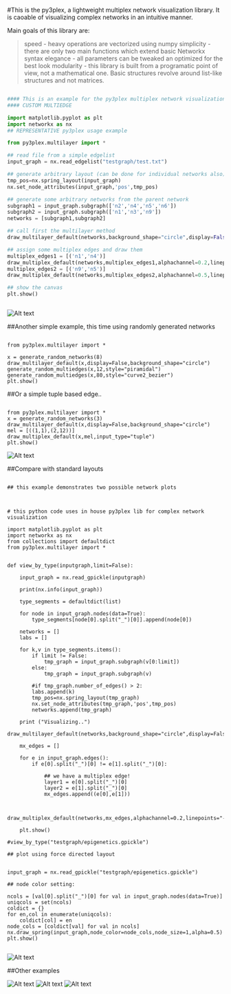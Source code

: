 
#This is the py3plex, a lightweight multiplex network visualization library. It is caoable of visualizing complex networks in an intuitive manner.

Main goals of this library are:

> speed - heavy operations are vectorized using numpy
> simplicity - there are only two main functions which extend basic Networkx syntax
> elegance - all parameters can be tweaked an optimized for the best look
> modularity - this library is built from a programatic point of view, not a mathematical one. Basic structures revolve around list-like structures and not matrices.

```python

#### This is an example for the py3plex multiplex network visualization library
#### CUSTOM MULTIEDGE

import matplotlib.pyplot as plt
import networkx as nx
## REPRESENTATIVE py3plex usage example

from py3plex.multilayer import *

## read file from a simple edgelist
input_graph = nx.read_edgelist("testgraph/test.txt")

## generate arbitrary layout (can be done for individual networks also)
tmp_pos=nx.spring_layout(input_graph)
nx.set_node_attributes(input_graph,'pos',tmp_pos)

## generate some arbitrary networks from the parent network
subgraph1 = input_graph.subgraph(['n2','n4','n5','n6'])
subgraph2 = input_graph.subgraph(['n1','n3','n9'])
networks = [subgraph1,subgraph2]

## call first the multilayer method
draw_multilayer_default(networks,background_shape="circle",display=False,labels=['first network','second network'],networks_color="rainbow")

## assign some multiplex edges and draw them
multiplex_edges1 = [('n1','n4')]
draw_multiplex_default(networks,multiplex_edges1,alphachannel=0.2,linepoints="-.")
multiplex_edges2 = [('n9','n5')]
draw_multiplex_default(networks,multiplex_edges2,alphachannel=0.5,linepoints="-",linecolor="orange")

## show the canvas
plt.show()



```
![Alt text](images/test1.jpg?raw=true "Title")

##Another simple example, this time using randomly generated networks

```{python}

from py3plex.multilayer import *

x = generate_random_networks(8)
draw_multilayer_default(x,display=False,background_shape="circle")
generate_random_multiedges(x,12,style="piramidal")
generate_random_multiedges(x,80,style="curve2_bezier")
plt.show()

```


##Or a simple tuple based edge..

```{python}

from py3plex.multilayer import *
x = generate_random_networks(3)
draw_multilayer_default(x,display=False,background_shape="circle")
mel = [((1,1),(2,12))]
draw_multiplex_default(x,mel,input_type="tuple")
plt.show()

```

![Alt text](images/test2.jpg?raw=true "Title")

##Compare with standard layouts

```{python}

## this example demonstrates two possible network plots



# this python code uses in house py3plex lib for complex network visualization

import matplotlib.pyplot as plt
import networkx as nx
from collections import defaultdict
from py3plex.multilayer import *


def view_by_type(inputgraph,limit=False):

    input_graph = nx.read_gpickle(inputgraph)

    print(nx.info(input_graph))
    
    type_segments = defaultdict(list)
    
    for node in input_graph.nodes(data=True):
        type_segments[node[0].split("_")[0]].append(node[0])        
    
    networks = []
    labs = []
    
    for k,v in type_segments.items():
        if limit != False:
            tmp_graph = input_graph.subgraph(v[0:limit]) 
        else:
            tmp_graph = input_graph.subgraph(v)
            
        #if tmp_graph.number_of_edges() > 2:
        labs.append(k)
        tmp_pos=nx.spring_layout(tmp_graph)
        nx.set_node_attributes(tmp_graph,'pos',tmp_pos)
        networks.append(tmp_graph)

    print ("Visualizing..")
    draw_multilayer_default(networks,background_shape="circle",display=False,labels=labs,networks_color="black")

    mx_edges = []

    for e in input_graph.edges():
        if e[0].split("_")[0] != e[1].split("_")[0]:

            ## we have a multiplex edge!
            layer1 = e[0].split("_")[0]
            layer2 = e[1].split("_")[0]            
            mx_edges.append((e[0],e[1]))
            
    
    draw_multiplex_default(networks,mx_edges,alphachannel=0.2,linepoints="-.",linecolor="black",curve_height=2,linmod="upper",linewidth=0.1)

    plt.show()
    
#view_by_type("testgraph/epigenetics.gpickle")

## plot using force directed layout


input_graph = nx.read_gpickle("testgraph/epigenetics.gpickle")

## node color setting:

ncols = [val[0].split("_")[0] for val in input_graph.nodes(data=True)]
uniqcols = set(ncols)
coldict = {}
for en,col in enumerate(uniqcols):
    coldict[col] = en
node_cols = [coldict[val] for val in ncols]
nx.draw_spring(input_graph,node_color=node_cols,node_size=1,alpha=0.5)
plt.show()


```


![Alt text](images/test9.png?raw=true "Title")

##Other examples

![Alt text](images/test4.png?raw=true "Title")
![Alt text](images/test8.png?raw=true "Title")
![Alt text](images/test11.png?raw=true "Title")
